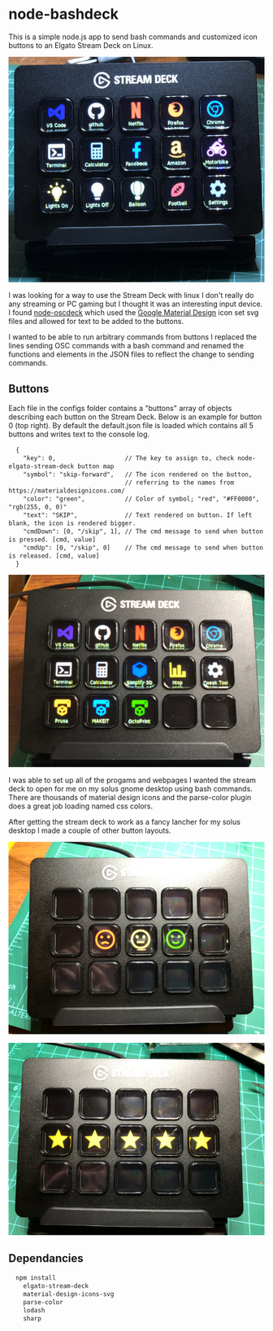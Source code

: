 # node-bashdeck
This is a simple node.js app to send bash commands and customized icon buttons to an Elgato Stream Deck on Linux.

![All Buttons](/examples/default-config.jpg "Default Command Layout")

I was looking for a way to use the Stream Deck with linux I don't really do any streaming or PC gaming but I thought it was an interesting input device. I found [node-oscdeck](https://github.com/loveolsson/node-oscdeck) which used the [Google Material Design](https://materialdesignicons.com/) icon set svg files and allowed for text to be added to the buttons.

I wanted to be able to run arbitrary commands from buttons I replaced the lines sending OSC commands with a bash command and renamed the functions and elements in the JSON files to reflect the change to sending commands.

## Buttons
Each file in the configs folder contains a "buttons" array of objects describing each button on the Stream Deck. Below is an example for button 0 (top right).  By default the default.json file is loaded which contains all 5 buttons and writes text to the console log.

```
  {
    "key": 0,                   // The key to assign to, check node-elgato-stream-deck button map
    "symbol": "skip-forward",   // The icon rendered on the button,
                                // referring to the names from https://materialdesignicons.com/
    "color": "green",           // Color of symbol; "red", "#FF0000", "rgb(255, 0, 0)"
    "text": "SKIP",             // Text rendered on button. If left blank, the icon is rendered bigger.
    "cmdDown": [0, "/skip", 1], // The cmd message to send when button is pressed. [cmd, value]
    "cmdUp": [0, "/skip", 0]    // The cmd message to send when button is released. [cmd, value]
  }
```

![Desktop Layout](/examples/solus-config.jpg "Solus Desktop Command Layout")

I was able to set up all of the progams and webpages I wanted the stream deck to open for me on my solus gnome desktop using bash commands.  There are thousands of material design icons and the parse-color plugin does a great job loading named css colors.

After getting the stream deck to work as a fancy lancher for my solus desktop I made a couple of other button layouts.

![Sentiment Layout](/examples/sentiment-config.jpg "Sentiment Command Layout")

![Star Rating Layout](/examples/star-rating-config.jpg "Star Rating Command Layout")

## Dependancies
```
  npm install
    elgato-stream-deck
    material-design-icons-svg
    parse-color
    lodash
    sharp
```




